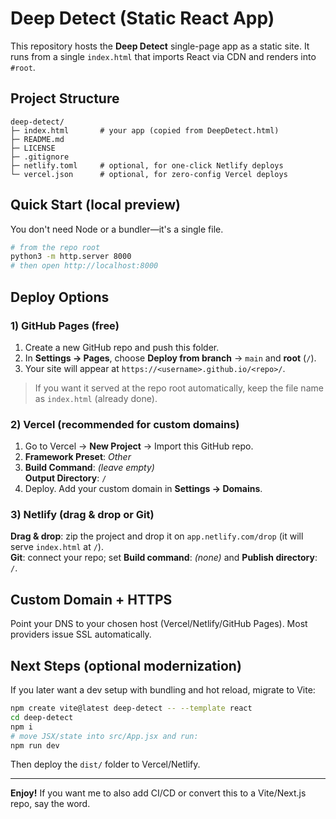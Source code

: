 # Deep Detect (Static React App)

This repository hosts the **Deep Detect** single-page app as a static site. It runs from a single `index.html` that imports React via CDN and renders into `#root`.

## Project Structure
```
deep-detect/
├─ index.html       # your app (copied from DeepDetect.html)
├─ README.md
├─ LICENSE
├─ .gitignore
├─ netlify.toml     # optional, for one-click Netlify deploys
└─ vercel.json      # optional, for zero-config Vercel deploys
```

## Quick Start (local preview)
You don't need Node or a bundler—it's a single file.
```bash
# from the repo root
python3 -m http.server 8000
# then open http://localhost:8000
```

## Deploy Options

### 1) GitHub Pages (free)
1. Create a new GitHub repo and push this folder.
2. In **Settings → Pages**, choose **Deploy from branch** → `main` and **root** (`/`).
3. Your site will appear at `https://<username>.github.io/<repo>/`.

> If you want it served at the repo root automatically, keep the file name as `index.html` (already done).

### 2) Vercel (recommended for custom domains)
1. Go to Vercel → **New Project** → Import this GitHub repo.
2. **Framework Preset**: *Other*
3. **Build Command**: *(leave empty)*  
   **Output Directory**: `/`
4. Deploy. Add your custom domain in **Settings → Domains**.

### 3) Netlify (drag & drop or Git)
**Drag & drop**: zip the project and drop it on `app.netlify.com/drop` (it will serve `index.html` at `/`).  
**Git**: connect your repo; set **Build command**: *(none)* and **Publish directory**: `/`.

## Custom Domain + HTTPS
Point your DNS to your chosen host (Vercel/Netlify/GitHub Pages). Most providers issue SSL automatically.

## Next Steps (optional modernization)
If you later want a dev setup with bundling and hot reload, migrate to Vite:
```bash
npm create vite@latest deep-detect -- --template react
cd deep-detect
npm i
# move JSX/state into src/App.jsx and run:
npm run dev
```
Then deploy the `dist/` folder to Vercel/Netlify.

---

**Enjoy!** If you want me to also add CI/CD or convert this to a Vite/Next.js repo, say the word.
